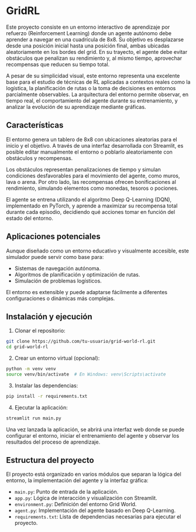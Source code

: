 # GridRL

Este proyecto consiste en un entorno interactivo de aprendizaje por refuerzo (Reinforcement Learning) donde un agente autónomo debe aprender a navegar en una cuadrícula de 8x8. Su objetivo es desplazarse desde una posición inicial hasta una posición final, ambas ubicadas aleatoriamente en los bordes del grid. En su trayecto, el agente debe evitar obstáculos que penalizan su rendimiento y, al mismo tiempo, aprovechar recompensas que reducen su tiempo total.

A pesar de su simplicidad visual, este entorno representa una excelente base para el estudio de técnicas de RL aplicadas a contextos reales como la logística, la planificación de rutas o la toma de decisiones en entornos parcialmente observables. La arquitectura del entorno permite observar, en tiempo real, el comportamiento del agente durante su entrenamiento, y analizar la evolución de su aprendizaje mediante gráficas.

## Características

El entorno genera un tablero de 8x8 con ubicaciones aleatorias para el inicio y el objetivo. A través de una interfaz desarrollada con Streamlit, es posible editar manualmente el entorno o poblarlo aleatoriamente con obstáculos y recompensas.

Los obstáculos representan penalizaciones de tiempo y simulan condiciones desfavorables para el movimiento del agente, como muros, lava o arena. Por otro lado, las recompensas ofrecen bonificaciones al rendimiento, simulando elementos como monedas, tesoros o pociones.

El agente se entrena utilizando el algoritmo Deep Q-Learning (DQN), implementado en PyTorch, y aprende a maximizar su recompensa total durante cada episodio, decidiendo qué acciones tomar en función del estado del entorno.

## Aplicaciones potenciales

Aunque diseñado como un entorno educativo y visualmente accesible, este simulador puede servir como base para:

- Sistemas de navegación autónoma.
- Algoritmos de planificación y optimización de rutas.
- Simulación de problemas logísticos.

El entorno es extensible y puede adaptarse fácilmente a diferentes configuraciones o dinámicas más complejas.

## Instalación y ejecución

1. Clonar el repositorio:
```bash
git clone https://github.com/tu-usuario/grid-world-rl.git
cd grid-world-rl
```

2. Crear un entorno virtual (opcional):
```bash
python -m venv venv
source venv/bin/activate  # En Windows: venv\Scripts\activate
```

3. Instalar las dependencias:
```bash
pip install -r requirements.txt
```

4. Ejecutar la aplicación:
```bash
streamlit run main.py
```

Una vez lanzada la aplicación, se abrirá una interfaz web donde se puede configurar el entorno, iniciar el entrenamiento del agente y observar los resultados del proceso de aprendizaje.

## Estructura del proyecto

El proyecto está organizado en varios módulos que separan la lógica del entorno, la implementación del agente y la interfaz gráfica:

- `main.py`: Punto de entrada de la aplicación.
- `app.py`: Lógica de interacción y visualización con Streamlit.
- `environment.py`: Definición del entorno Grid World.
- `agent.py`: Implementación del agente basado en Deep Q-Learning.
- `requirements.txt`: Lista de dependencias necesarias para ejecutar el proyecto.